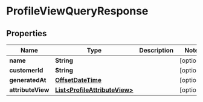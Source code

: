 # ProfileViewQueryResponse

## Properties
Name | Type | Description | Notes
------------ | ------------- | ------------- | -------------
**name** | **String** |  |  [optional]
**customerId** | **String** |  |  [optional]
**generatedAt** | [**OffsetDateTime**](OffsetDateTime.md) |  |  [optional]
**attributeView** | [**List&lt;ProfileAttributeView&gt;**](ProfileAttributeView.md) |  |  [optional]
